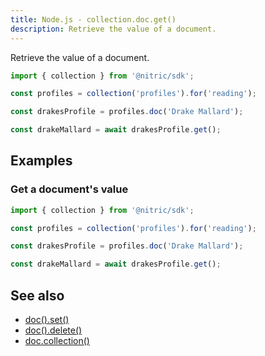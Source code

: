 ```yaml
---
title: Node.js - collection.doc.get()
description: Retrieve the value of a document.
---
```


Retrieve the value of a document.

```javascript
import { collection } from '@nitric/sdk';

const profiles = collection('profiles').for('reading');

const drakesProfile = profiles.doc('Drake Mallard');

const drakeMallard = await drakesProfile.get();
```

## Examples

### Get a document's value

```javascript
import { collection } from '@nitric/sdk';

const profiles = collection('profiles').for('reading');

const drakesProfile = profiles.doc('Drake Mallard');

const drakeMallard = await drakesProfile.get();
```

## See also

- [doc().set()](./collection-doc-set.md)
- [doc().delete()](./collection-doc-delete.md)
- [doc.collection()](./collection-doc-collection.md)
